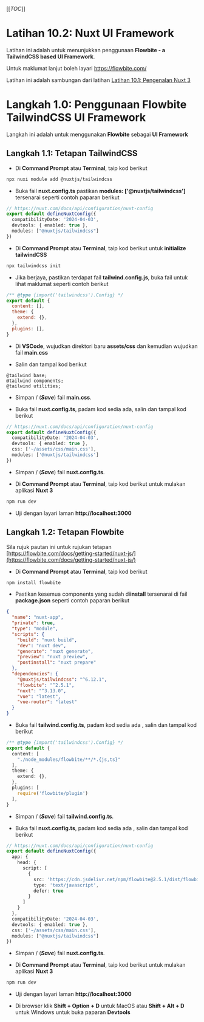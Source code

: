 [[_TOC_]]

# Latihan 10.2: Nuxt UI Framework
Latihan ini adalah untuk menunjukkan penggunaan **Flowbite - a TailwindCSS based UI Framework**. 

Untuk maklumat lanjut boleh layari https://flowbite.com/

Latihan ini adalah sambungan dari latihan [Latihan 10.1: Pengenalan Nuxt 3](https://code.cloud-connect.asia/jdn/latihan-aplikasi-moden/-/blob/master/Latihan%2010%20-%20Nuxt.js/Latihan%2010.1%20-%20Pengenalan%20Nuxt%203.md)

# Langkah 1.0: Penggunaan Flowbite TailwindCSS UI Framework
Langkah ini adalah untuk menggunakan **Flowbite** sebagai **UI Framework**

## Langkah 1.1: Tetapan TailwindCSS

* Di **Command Prompt** atau **Terminal**, taip kod berikut

```bash
npx nuxi module add @nuxtjs/tailwindcss
```
* Buka fail **nuxt.config.ts** pastikan **modules: ['@nuxtjs/tailwindcss']** tersenarai seperti contoh paparan berikut

```typescript
// https://nuxt.com/docs/api/configuration/nuxt-config
export default defineNuxtConfig({
  compatibilityDate: '2024-04-03',
  devtools: { enabled: true },
  modules: ["@nuxtjs/tailwindcss"]
})
```

* Di **Command Prompt** atau **Terminal**, taip kod berikut untuk **initialize tailwindCSS**

```bash
npx tailwindcss init
```

* Jika berjaya, pastikan terdapat fail **tailwind.config.js**, buka fail untuk lihat maklumat seperti contoh berikut

```js
/** @type {import('tailwindcss').Config} */
export default {
  content: [],
  theme: {
    extend: {},
  },
  plugins: [],
}

```

* Di **VSCode**, wujudkan direktori baru **assets/css** dan kemudian wujudkan fail **main.css**

* Salin dan tampal kod berikut

```
@tailwind base;
@tailwind components;
@tailwind utilities;
```

* Simpan / (_**Save**_) fail **main.css**.

* Buka fail **nuxt.config.ts**, padam kod sedia ada, salin dan tampal kod berikut

```ts
// https://nuxt.com/docs/api/configuration/nuxt-config
export default defineNuxtConfig({
  compatibilityDate: '2024-04-03',
  devtools: { enabled: true },
  css: ['~/assets/css/main.css'],
  modules: ['@nuxtjs/tailwindcss']
})
```
* Simpan / (_**Save**_) fail **nuxt.config.ts**.

* Di **Command Prompt** atau **Terminal**, taip kod berikut untuk mulakan aplikasi **Nuxt 3**

```bash
npm run dev
```

* Uji dengan layari laman **http://localhost:3000**

## Langkah 1.2: Tetapan Flowbite

Sila rujuk pautan ini untuk rujukan tetapan [https://flowbite.com/docs/getting-started/nuxt-js/](https://flowbite.com/docs/getting-started/nuxt-js/)

* Di **Command Prompt** atau **Terminal**, taip kod berikut

```bash
npm install flowbite
```

* Pastikan kesemua components yang sudah di**install** tersenarai di fail **package.json** seperti contoh paparan berikut

```json
{
  "name": "nuxt-app",
  "private": true,
  "type": "module",
  "scripts": {
    "build": "nuxt build",
    "dev": "nuxt dev",
    "generate": "nuxt generate",
    "preview": "nuxt preview",
    "postinstall": "nuxt prepare"
  },
  "dependencies": {
    "@nuxtjs/tailwindcss": "^6.12.1",
    "flowbite": "^2.5.1",
    "nuxt": "^3.13.0",
    "vue": "latest",
    "vue-router": "latest"
  }
}
```

* Buka fail **tailwind.config.ts**, padam kod sedia ada , salin dan tampal kod berikut

```ts
/** @type {import('tailwindcss').Config} */
export default {
  content: [
    "./node_modules/flowbite/**/*.{js,ts}"
  ],
  theme: {
    extend: {},
  },
  plugins: [
    require('flowbite/plugin')
  ],
}

```
* Simpan / (_**Save**_) fail **tailwind.config.ts**.

* Buka fail **nuxt.config.ts**, padam kod sedia ada , salin dan tampal kod berikut

```ts
// https://nuxt.com/docs/api/configuration/nuxt-config
export default defineNuxtConfig({
  app: {
    head: {
      script: [
        {
          src: 'https://cdn.jsdelivr.net/npm/flowbite@2.5.1/dist/flowbite.min.js',
          type: 'text/javascript',
          defer: true
        }
      ]
    }
  },
  compatibilityDate: '2024-04-03',
  devtools: { enabled: true },
  css: ['~/assets/css/main.css'],
  modules: ["@nuxtjs/tailwindcss"]
})

```

* Simpan / (_**Save**_) fail **nuxt.config.ts**.

* Di **Command Prompt** atau **Terminal**, taip kod berikut untuk mulakan aplikasi **Nuxt 3**

```bash
npm run dev
```

* Uji dengan layari laman **http://localhost:3000**

* Di browser klik **Shift + Option + D** untuk MacOS atau **Shift + Alt + D** untuk WIndows untuk buka paparan **Devtools**


